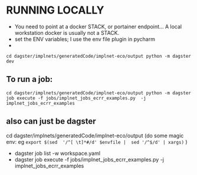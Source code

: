 

# RUNNING LOCALLY
* You need to point at a docker STACK, or portainer endpoint... A local workstation docker is usually not a STACK.
* set the ENV variables;  I use the env file plugin in pycharm 
* 
`cd dagster/implnets/generatedCode/implnet-eco/output
python -m dagster dev `

## To run a job:
`cd dagster/implnets/generatedCode/implnet-eco/output
python -m dagster job execute -f jobs/implnet_jobs_ecrr_examples.py  -j implnet_jobs_ecrr_examples`

## also can just be dagster
cd dagster/implnets/generatedCode/implnet-eco/output
(do some magic env: eg `export $(sed  '/^[ \t]*#/d' $envfile |  sed '/^$/d' | xargs)` )
* dagster job list -w workspace.yaml 
* dagster job execute -f jobs/implnet_jobs_ecrr_examples.py  -j implnet_jobs_ecrr_examples
